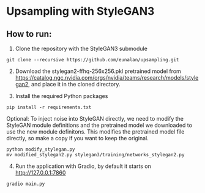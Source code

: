 # Upsampling with StyleGAN3
## How to run:
1. Clone the repository with the StyleGAN3 submodule
```
git clone --recursive https://github.com/eunalan/upsampling.git
```
2. Download the stylegan2-ffhq-256x256.pkl pretrained model from https://catalog.ngc.nvidia.com/orgs/nvidia/teams/research/models/stylegan2, and place it in the cloned directory.

3. Install the required Python packages
```
pip install -r requirements.txt
```

Optional: To inject noise into StyleGAN directly, we need to modify the StyleGAN module definitions and the pretrained model we downloaded to use the new module definitons. This modifies the pretrained model file directly, so make a copy if you want to keep the original.
```
python modify_stylegan.py
mv modified_stylegan2.py stylegan3/training/networks_stylegan2.py
```

4. Run the application with Gradio, by default it starts on http://127.0.0.1:7860
```
gradio main.py
```
